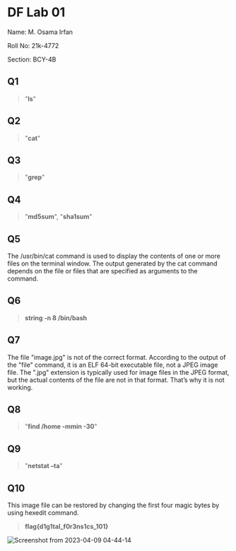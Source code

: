 # DF Lab 01
Name: M. Osama Irfan

Roll No: 21k-4772

Section: BCY-4B

## Q1 
> "**ls**" 

## Q2
> "**cat**" 

## Q3
> "**grep**" 

## Q4
> "**md5sum**", "**sha1sum**" 

## Q5
The /usr/bin/cat command is used to display the contents of one or more files on the terminal window. The output generated by the cat command depends on the file or files that are specified as arguments to the command.

## Q6 
> **string -n 8 /bin/bash**

## Q7 
The file "image.jpg" is not of the correct format. According to the output of the "file" command, it is an ELF 64-bit executable file, not a JPEG image file. The ".jpg" extension is typically used for image files in the JPEG format, but the actual contents of the file are not in that format. That’s why it is not working.

## Q8 
> "**find /home -mmin -30**"

## Q9 
> "**netstat –ta**"

## Q10
This image file can be restored by changing the first four magic bytes by using hexedit command.
> **flag{d1g1tal_f0r3ns1cs_101}**

![Screenshot from 2023-04-09 04-44-14](https://user-images.githubusercontent.com/115397536/230763249-6acfa59c-f363-4687-be9b-c281698730b4.png)

